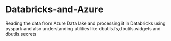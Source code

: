 # Databricks-and-Azure
Reading the data from Azure Data lake and processing it in Databricks using pyspark and also understanding utilities like dbutils.fs,dbutils.widgets and dbutils.secrets
